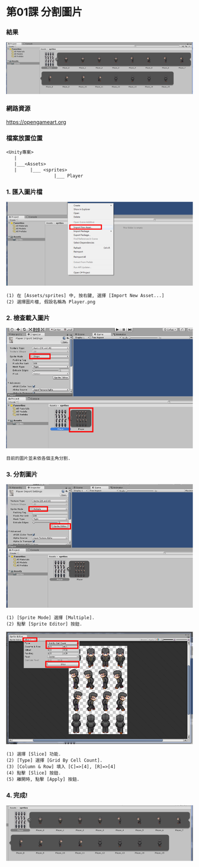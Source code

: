 # 第01課 分割圖片


### 結果
![GitHub Logo](/screen/img01.png)


### 網路資源
https://opengameart.org


### 檔案放置位置
```
<Unity專案>
   |
   |___<Assets>
   |     |___ <sprites>
                  |___ Player   
```


### 1. 匯入圖片檔 

![GitHub Logo](/screen/img01-01.png)

```
(1) 在 [Assets/sprites] 中, 按右鍵, 選擇 [Import New Asset...]
(2) 選擇圖片檔, 假設名稱為 Player.png
```

### 2. 檢查載入圖片 

![GitHub Logo](/screen/img01-02.png)

```
目前的圖片並未依各個主角分割.
```


### 3. 分割圖片 

![GitHub Logo](/screen/img01-03a.png)

```
(1) [Sprite Mode] 選擇 [Multiple].
(2) 點擊 [Sprite Editor] 按鈕.
```

![GitHub Logo](/screen/img01-03b.png)

```
(1) 選擇 [Slice] 功能.
(2) [Type] 選擇 [Grid By Cell Count].
(3) [Column & Row] 填入 [C]=>[4], [R]=>[4] 
(4) 點擊 [Slice] 按鈕.
(5) 離開時, 點擊 [Apply] 按鈕.
```

### 4. 完成! 
![GitHub Logo](/screen/img01-04.png)
